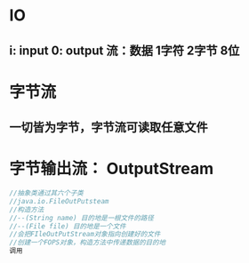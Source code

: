# IO

## i: input  0: output 流：数据 1字符 2字节 8位

# 字节流

## 一切皆为字节，字节流可读取任意文件

# 字节输出流： OutputStream

```java
//抽象类通过其六个子类
//java.io.FileOutPutsteam
//构造方法
//--(String name) 目的地是一根文件的路径
//--(File file) 目的地是一个文件
//会把FIleOutPutStream对象指向创建好的文件
//创建一个FOPS对象，构造方法中传递数据的目的地
调用
```






